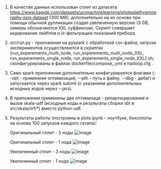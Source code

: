 1. В качестве данных использован сплит из датасета https://www.kaggle.com/datasets/ucimachinelearning/photoplethysmography-ppg-dataset (300 MB); дополнительно на их основе при помощи обычной дупликации создал увеличенную версию (3 GB, замеры обозначаются XXL суффиксом).
Скрипт совершает кодирование лейблов и iir-фильтрацию показаний прибора.
2. src/run.py - приложение на pyspark с обработкой csv-файла; запуски экспериментов осуществляются в скриптах {run_experements_multi_node, run_experements_multi_node_XXL, run_experements_single_node, run_experements_single_node_XXL}.sh; сконфигурированы в файлах dockerfile/compose_.yml и hadoop.cfg .
3. Само spark приложение дополнительно конфигурируется флагами (--opt - применеие оптимизаций, --pth - путь к файлу, --dbg - дебаг) и запускается через spark submit (с указанием дополнительных исходных кодов через --jars).
4. В приложении применены две оптимизаци - репартицирование и вызов skala-udf (исходные коды и результаты сборки sbt в src/skala/iirf/*) вместо python-udf.
5. Результаты работы (построены в plots.ipynb - ноутбуке, боксплоты на основе 100 запусков каждого сетапа):
   
   Оригинальный сплит - 3 ноды
   ![image](https://github.com/user-attachments/assets/405467f1-3e95-4d1b-b61a-524190f66466)

   Оригинальный сплит - 1 нода
   ![image](https://github.com/user-attachments/assets/4e6a04c8-7305-4740-a757-7eeb2e634699)

   Увеличенный сплит - 3 ноды
![image](https://github.com/user-attachments/assets/6e1403c0-d7f8-40d0-b299-cf84af0b272b)


   Увеличенный сплит - 1 нода
![image](https://github.com/user-attachments/assets/a74026f8-8efd-4626-be3c-1d7c689ecf01)


